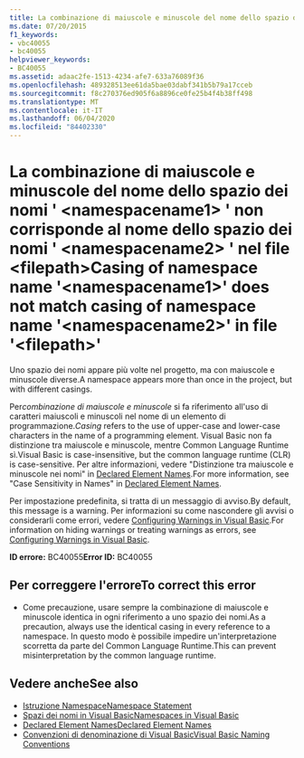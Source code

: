 ```yaml
---
title: La combinazione di maiuscole e minuscole del nome dello spazio dei nomi ' <namespacename1> ' non corrisponde al nome dello spazio dei nomi ' <namespacename2> ' nel file <filepath>
ms.date: 07/20/2015
f1_keywords:
- vbc40055
- bc40055
helpviewer_keywords:
- BC40055
ms.assetid: adaac2fe-1513-4234-afe7-633a76089f36
ms.openlocfilehash: 489328513ee61da5bae03dabf341b5b79a17cceb
ms.sourcegitcommit: f8c270376ed905f6a8896ce0fe25b4f4b38ff498
ms.translationtype: MT
ms.contentlocale: it-IT
ms.lasthandoff: 06/04/2020
ms.locfileid: "84402330"
---
```

# <a name="casing-of-namespace-name-namespacename1-does-not-match-casing-of-namespace-name-namespacename2-in-file-filepath"></a><span data-ttu-id="19b80-102">La combinazione di maiuscole e minuscole del nome dello spazio dei nomi ' \<namespacename1> ' non corrisponde al nome dello spazio dei nomi ' \<namespacename2> ' nel file \<filepath></span><span class="sxs-lookup"><span data-stu-id="19b80-102">Casing of namespace name '\<namespacename1>' does not match casing of namespace name '\<namespacename2>' in file '\<filepath>'</span></span>
<span data-ttu-id="19b80-103">Uno spazio dei nomi appare più volte nel progetto, ma con maiuscole e minuscole diverse.</span><span class="sxs-lookup"><span data-stu-id="19b80-103">A namespace appears more than once in the project, but with different casings.</span></span>  
  
 <span data-ttu-id="19b80-104">Per*combinazione di maiuscole e minuscole* si fa riferimento all'uso di caratteri maiuscoli e minuscoli nel nome di un elemento di programmazione.</span><span class="sxs-lookup"><span data-stu-id="19b80-104">*Casing* refers to the use of upper-case and lower-case characters in the name of a programming element.</span></span> <span data-ttu-id="19b80-105">Visual Basic non fa distinzione tra maiuscole e minuscole, mentre Common Language Runtime sì.</span><span class="sxs-lookup"><span data-stu-id="19b80-105">Visual Basic is case-insensitive, but the common language runtime (CLR) is case-sensitive.</span></span> <span data-ttu-id="19b80-106">Per altre informazioni, vedere "Distinzione tra maiuscole e minuscole nei nomi" in [Declared Element Names](../programming-guide/language-features/declared-elements/declared-element-names.md).</span><span class="sxs-lookup"><span data-stu-id="19b80-106">For more information, see "Case Sensitivity in Names" in [Declared Element Names](../programming-guide/language-features/declared-elements/declared-element-names.md).</span></span>  
  
 <span data-ttu-id="19b80-107">Per impostazione predefinita, si tratta di un messaggio di avviso.</span><span class="sxs-lookup"><span data-stu-id="19b80-107">By default, this message is a warning.</span></span> <span data-ttu-id="19b80-108">Per informazioni su come nascondere gli avvisi o considerarli come errori, vedere [Configuring Warnings in Visual Basic](/visualstudio/ide/configuring-warnings-in-visual-basic).</span><span class="sxs-lookup"><span data-stu-id="19b80-108">For information on hiding warnings or treating warnings as errors, see [Configuring Warnings in Visual Basic](/visualstudio/ide/configuring-warnings-in-visual-basic).</span></span>  
  
 <span data-ttu-id="19b80-109">**ID errore:** BC40055</span><span class="sxs-lookup"><span data-stu-id="19b80-109">**Error ID:** BC40055</span></span>  
  
## <a name="to-correct-this-error"></a><span data-ttu-id="19b80-110">Per correggere l'errore</span><span class="sxs-lookup"><span data-stu-id="19b80-110">To correct this error</span></span>  
  
- <span data-ttu-id="19b80-111">Come precauzione, usare sempre la combinazione di maiuscole e minuscole identica in ogni riferimento a uno spazio dei nomi.</span><span class="sxs-lookup"><span data-stu-id="19b80-111">As a precaution, always use the identical casing in every reference to a namespace.</span></span> <span data-ttu-id="19b80-112">In questo modo è possibile impedire un'interpretazione scorretta da parte del Common Language Runtime.</span><span class="sxs-lookup"><span data-stu-id="19b80-112">This can prevent misinterpretation by the common language runtime.</span></span>  
  
## <a name="see-also"></a><span data-ttu-id="19b80-113">Vedere anche</span><span class="sxs-lookup"><span data-stu-id="19b80-113">See also</span></span>

- [<span data-ttu-id="19b80-114">Istruzione Namespace</span><span class="sxs-lookup"><span data-stu-id="19b80-114">Namespace Statement</span></span>](../language-reference/statements/namespace-statement.md)
- [<span data-ttu-id="19b80-115">Spazi dei nomi in Visual Basic</span><span class="sxs-lookup"><span data-stu-id="19b80-115">Namespaces in Visual Basic</span></span>](../programming-guide/program-structure/namespaces.md)
- [<span data-ttu-id="19b80-116">Declared Element Names</span><span class="sxs-lookup"><span data-stu-id="19b80-116">Declared Element Names</span></span>](../programming-guide/language-features/declared-elements/declared-element-names.md)
- [<span data-ttu-id="19b80-117">Convenzioni di denominazione di Visual Basic</span><span class="sxs-lookup"><span data-stu-id="19b80-117">Visual Basic Naming Conventions</span></span>](../programming-guide/program-structure/naming-conventions.md)
